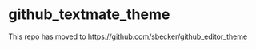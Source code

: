 github_textmate_theme
=====================

This repo has moved to https://github.com/sbecker/github_editor_theme
